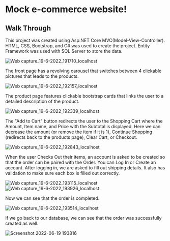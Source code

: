 <h1>Mock e-commerce website!</h1>

<h2>Walk Through</h2>

This project was created using Asp.NET Core MVC(Model-View-Controller).
HTML, CSS, Bootstrap, and C# was used to create the project.
Entity Framework was used with SQL Server to store the data.

![Web capture_19-6-2022_191710_localhost](https://user-images.githubusercontent.com/87954849/174505866-6e2803c2-975d-45b9-aef2-377700b49c61.jpeg)

The front page has a revolving carousel that switches between 4 clickable pictures that leads to the products.

![Web capture_19-6-2022_192157_localhost](https://user-images.githubusercontent.com/87954849/174506076-f17c5c02-1333-49e7-8680-b444d3402a5a.jpeg)

The product page features clickable bootstrap cards that links the user to a detailed description of the product.

![Web capture_19-6-2022_192339_localhost](https://user-images.githubusercontent.com/87954849/174506136-5dfb6a69-5982-43e4-ab0e-8bc3fd7639d3.jpeg)

The "Add to Cart" button redirects the user to the Shopping Cart where the Amount, Item name, and Price with the Subtotal is displayed.
Here we can decrease the amount (or remove the item if it is 1), Continue Shopping (redirects back to the products page), Clear Cart, or Checkout.

![Web capture_19-6-2022_192843_localhost](https://user-images.githubusercontent.com/87954849/174506347-5ef2fd4b-d9b8-430f-acba-feb4da781ab2.jpeg)

When the user Checks Out their items, an account is asked to be created so that the order can be paired with the Order.
You can Log In or Create an account.
After logging in, we are asked to fill out shipping details. It also has validation to make sure each box is filled out correctly.

![Web capture_19-6-2022_193115_localhost](https://user-images.githubusercontent.com/87954849/174506505-f559794d-b0ac-4a7b-aa38-2091c53d872f.jpeg)
![Web capture_19-6-2022_193926_localhost](https://user-images.githubusercontent.com/87954849/174506809-76ce5b04-ead0-4d50-88d5-c16131662a97.jpeg)

Now we can see that the order is completed.

![Web capture_19-6-2022_193514_localhost](https://user-images.githubusercontent.com/87954849/174506651-8b10af3b-c3be-4d96-84c8-0106a45e9ebf.jpeg)

If we go back to our database, we can see that the order was successfully created as well.

![Screenshot 2022-06-19 193816](https://user-images.githubusercontent.com/87954849/174506775-9e5d3fc5-a4b5-46b4-83b1-3a6f0d38b4af.png)
